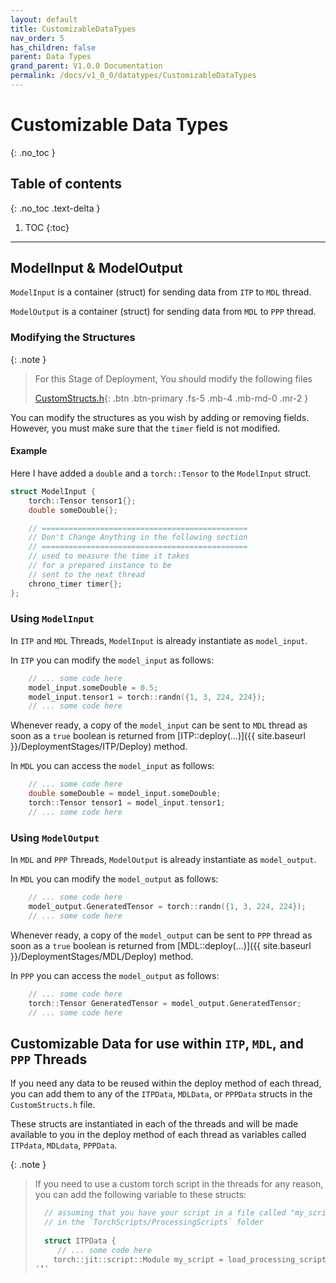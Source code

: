 ```yaml
---
layout: default
title: CustomizableDataTypes
nav_order: 5
has_children: false
parent: Data Types
grand_parent: V1.0.0 Documentation
permalink: /docs/v1_0_0/datatypes/CustomizableDataTypes
---
```


# Customizable Data Types
{: .no_toc }

## Table of contents
{: .no_toc .text-delta }

1. TOC
{:toc}

---

## ModelInput & ModelOutput

`ModelInput` is a container (struct) for sending data from `ITP` to `MDL` thread.

`ModelOutput` is a container (struct) for sending data from `MDL` to `PPP` thread.

### Modifying the Structures

{: .note }
> For this Stage of Deployment, You should modify the following files
> 
> [CustomStructs.h](https://github.com/behzadhaki/NeuralMidiFXPlugin/tree/releases/v1.0.0/NeuralMidiFXPlugin/NeuralMidiFXPlugin/CustomStructs.h){: .btn .btn-primary .fs-5 .mb-4 .mb-md-0 .mr-2 }
>

You can modify the structures as you wish by adding or removing fields. 
However, you must make sure that the `timer` field is not modified.

#### Example

Here I have added a `double` and a `torch::Tensor` to the `ModelInput` struct.

```c++
struct ModelInput {
    torch::Tensor tensor1{};
    double someDouble{};

    // ==============================================
    // Don't Change Anything in the following section
    // ==============================================
    // used to measure the time it takes
    // for a prepared instance to be
    // sent to the next thread
    chrono_timer timer{};
};
```

### Using `ModelInput`

In `ITP` and `MDL` Threads, `ModelInput` is already instantiate as `model_input`.

In `ITP` you can modify the `model_input` as follows:

```c++
    // ... some code here
    model_input.someDouble = 0.5;
    model_input.tensor1 = torch::randn({1, 3, 224, 224});
    // ... some code here
``` 

Whenever ready, a copy of the `model_input` can be sent to `MDL` thread as soon as a `true` boolean is returned from 
[ITP::deploy(...)]({{ site.baseurl }}/DeploymentStages/ITP/Deploy) method.

In `MDL` you can access the `model_input` as follows:

```c++
    // ... some code here
    double someDouble = model_input.someDouble;
    torch::Tensor tensor1 = model_input.tensor1;
    // ... some code here
```

### Using `ModelOutput`

In `MDL` and `PPP` Threads, `ModelOutput` is already instantiate as `model_output`.

In `MDL` you can modify the `model_output` as follows:

```c++
    // ... some code here
    model_output.GeneratedTensor = torch::randn({1, 3, 224, 224});
    // ... some code here
```

Whenever ready, a copy of the `model_output` can be sent to `PPP` thread as soon as a `true` boolean is returned from
[MDL::deploy(...)]({{ site.baseurl }}/DeploymentStages/MDL/Deploy) method.

In `PPP` you can access the `model_output` as follows:

```c++
    // ... some code here
    torch::Tensor GeneratedTensor = model_output.GeneratedTensor;
    // ... some code here
```


## Customizable Data for use within `ITP`, `MDL`, and `PPP` Threads

If you need any data to be reused within the deploy method of each thread, you can add them to any of the 
`ITPData`, `MDLData`, or `PPPData` structs in the `CustomStructs.h` file.

These structs are instantiated in each of the threads and will be made available to you in the deploy method of each thread
as variables called `ITPdata`, `MDLdata`, `PPPData`.

{: .note }
> If you need to use a custom torch script in the threads for any reason,
> you can add the following variable to these structs:
> ```c++
>   // assuming that you have your script in a file called "my_script.pt" located 
>   // in the `TorchScripts/ProcessingScripts` folder
>   
>   struct ITPData {
>      // ... some code here
>     torch::jit::script::Module my_script = load_processing_script("my_script.pt");
> '''